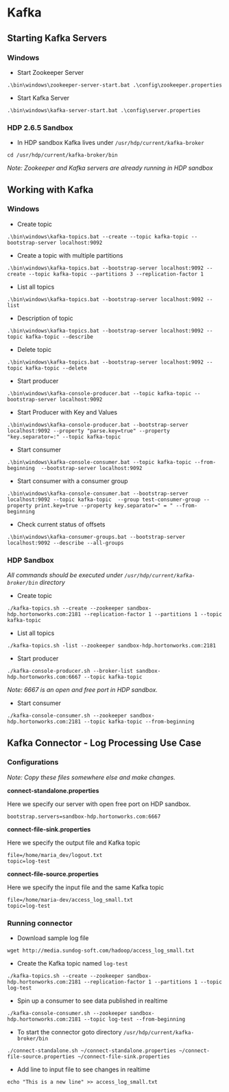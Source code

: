 # Kafka

## Starting Kafka Servers

### Windows

-   Start Zookeeper Server

`.\bin\windows\zookeeper-server-start.bat .\config\zookeeper.properties`

-   Start Kafka Server

`.\bin\windows\kafka-server-start.bat .\config\server.properties`

### HDP 2.6.5 Sandbox

-   In HDP sandbox Kafka lives under `/usr/hdp/current/kafka-broker`

`cd /usr/hdp/current/kafka-broker/bin`

_Note: Zookeeper and Kafka servers are already running in HDP sandbox_

## Working with Kafka

### Windows

-   Create topic

`.\bin\windows\kafka-topics.bat --create --topic kafka-topic --bootstrap-server localhost:9092`

-   Create a topic with multiple partitions

`.\bin\windows\kafka-topics.bat --bootstrap-server localhost:9092 --create --topic kafka-topic --partitions 3 --replication-factor 1`

-   List all topics

`.\bin\windows\kafka-topics.bat --bootstrap-server localhost:9092 --list`

-   Description of topic

`.\bin\windows\kafka-topics.bat --bootstrap-server localhost:9092 --topic kafka-topic --describe`

-   Delete topic

`.\bin\windows\kafka-topics.bat --bootstrap-server localhost:9092 --topic kafka-topic --delete`

-   Start producer

`.\bin\windows\kafka-console-producer.bat --topic kafka-topic --bootstrap-server localhost:9092`

-   Start Producer with Key and Values

`.\bin\windows\kafka-console-producer.bat --bootstrap-server localhost:9092 --property "parse.key=true" --property "key.separator=:" --topic kafka-topic`

-   Start consumer

`.\bin\windows\kafka-console-consumer.bat --topic kafka-topic --from-beginning  --bootstrap-server localhost:9092`

-   Start consumer with a consumer group

`.\bin\windows\kafka-console-consumer.bat --bootstrap-server localhost:9092 --topic kafka-topic  --group test-consumer-group --property print.key=true --property key.separator=" = " --from-beginning`

-   Check current status of offsets

`.\bin\windows\kafka-consumer-groups.bat --bootstrap-server localhost:9092 --describe --all-groups`

### HDP Sandbox

_All commands should be executed under `/usr/hdp/current/kafka-broker/bin` directory_

-   Create topic

`./kafka-topics.sh --create --zookeeper sandbox-hdp.hortonworks.com:2181 --replication-factor 1 --partitions 1 --topic kafka-topic`

-   List all topics

`./kafka-topics.sh -list --zookeeper sandbox-hdp.hortonworks.com:2181`

-   Start producer

`./kafka-console-producer.sh --broker-list sandbox-hdp.hortonworks.com:6667 --topic kafka-topic`

_Note: 6667 is an open and free port in HDP sandbox._

-   Start consumer

`./kafka-console-consumer.sh --zookeeper sandbox-hdp.hortonworks.com:2181 --topic kafka-topic --from-beginning`

## Kafka Connector - Log Processing Use Case

### Configurations

_Note: Copy these files somewhere else and make changes._

**connect-standalone.properties**

Here we specify our server with open free port on HDP sandbox.

```
bootstrap.servers=sandbox-hdp.hortonworks.com:6667
```

**connect-file-sink.properties**

Here we specify the output file and Kafka topic

```
file=/home/maria_dev/logout.txt
topic=log-test
```

**connect-file-source.properties**

Here we specify the input file and the same Kafka topic

```
file=/home/maria-dev/access_log_small.txt
topic=log-test
```

### Running connector

-   Download sample log file

`wget http://media.sundog-soft.com/hadoop/access_log_small.txt`

-   Create the Kafka topic named `log-test`

`./kafka-topics.sh --create --zookeeper sandbox-hdp.hortonworks.com:2181 --replication-factor 1 --partitions 1 --topic log-test`

-   Spin up a consumer to see data published in realtime

`./kafka-console-consumer.sh --zookeeper sandbox-hdp.hortonworks.com:2181 --topic log-test --from-beginning`

-   To start the connector goto directory `/usr/hdp/current/kafka-broker/bin`

`./connect-standalone.sh ~/connect-standalone.properties ~/connect-file-source.properties ~/connect-file-sink.properties`

-   Add line to input file to see changes in realtime

`echo "This is a new line" >> access_log_small.txt`

